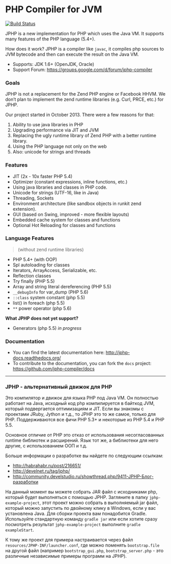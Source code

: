PHP Compiler for JVM
====================

[![Build Status](https://travis-ci.org/jphp-compiler/jphp.svg?branch=master)](https://travis-ci.org/jphp-compiler/jphp)

JPHP is a new implementation for PHP which uses the Java VM. It supports many features of the PHP language (5.4+).

How does it work? JPHP is a compiler like `javac`, it compiles php sources to JVM bytecode and then
can execute the result on the Java VM.

+ Supports: JDK 1.6+ (OpenJDK, Oracle)
+ Support Forum: https://groups.google.com/d/forum/jphp-compiler

### Goals

JPHP is not a replacement for the Zend PHP engine or Facebook HHVM. We don’t plan to implement the zend runtime libraries (e.g. Curl, PRCE, etc.) for JPHP.

Our project started in October 2013. There were a few reasons for that:

1. Ability to use java libraries in PHP
2. Upgrading performance via JIT and JVM
3. Replacing the ugly runtime library of Zend PHP with a better runtime library.
4. Using the PHP language not only on the web
5. Also: unicode for strings and threads


### Features

+ JIT (2x - 10x faster PHP 5.4)
+ Optimizer (constant expressions, inline functions, etc.)
+ Using java libraries and classes in PHP code.
+ Unicode for strings (UTF-16, like in Java)
+ Threading, Sockets
+ Environment architecture (like sandbox objects in runkit zend extension).
+ GUI (based on Swing, improved - more flexible layouts)
+ Embedded cache system for classes and functions
+ Optional Hot Reloading for classes and functions


### Language Features
> (without zend runtime libraries)

+ PHP 5.4+ (with OOP)
+ Spl autoloading for classes
+ Iterators, ArrayAccess, Serializable, etc.
+ Reflection classes
+ Try finally (PHP 5.5)
+ Array and string literal dereferencing (PHP 5.5)
+ `__debugInfo` for var_dump (PHP 5.6)
+ `::class` system constant (php 5.5)
+ list() in foreach (php 5.5)
+ `**` power operator (php 5.6)

**What JPHP does not yet support?**

+ Generators (php 5.5) _in progress_

### Documentation

- You can find the latest documentation here: http://jphp-docs.readthedocs.org/
- To contribute to the documentation, you can fork the `docs` project: https://github.com/jphp-compiler/docs

---

### JPHP - альтернативный движок для PHP

Это компилятор и движок для языка PHP под Java VM. Он полностью работает на Java, исходный код php компилируется в байткод JVM, который подвергается оптимизациям и JIT. Если вы знакомы с проектами JRuby, Jython и т.д., то JPHP это то же самое, только для PHP. Поддерживаются все фичи PHP 5.3+ и некоторые из PHP 5.4 и PHP 5.5.

Основное отличие от PHP это отказ от использования несогласованных runtime библиотек и расширений. Язык тот же, а библиотеки для него другие, с использованием ООП и т.д.

Больше информации о разработке вы найдете по следующим ссылкам:

- http://habrahabr.ru/post/216651/
- http://develnet.ru/tag/jphp/
- http://community.develstudio.ru/showthread.php/9411-JPHP-Блог-разработки

На данный момент вы можете собрать JAR файл с исходниками php, который будет выполняться с помощью JPHP. Загляните
в папку `jphp-example-project`, этот проект можно собрать в выполняемый jar файл, который можно запустить по двойному клику в Windows, если у вас установлена Java. Для сборки проекта вам понадобится Gradle. Используйте стандартную команду `gradle jar` или если хотите сразу посмотреть результат `jphp-example-project` выполните `gradle exampleStart`.

К тому же проект для примера настраивается через файл `resources/JPHP-INF/launcher.conf`, где можно поменять `bootstrap.file`
на другой файл (например `bootstrap_gui.php`, `bootstrap_server.php` - это различные независимые примеры программ на JPHP).
